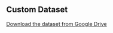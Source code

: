 ## Custom Dataset

[Download the dataset from Google Drive]([https://drive.google.com/uc?id=FILE_ID&export=download](https://drive.google.com/drive/folders/1XANY18zT8qBWTSP8uH8tW5PPtoHU-CEH?usp=drive_link))
